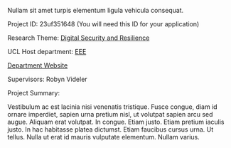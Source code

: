 Nullam sit amet turpis elementum ligula vehicula consequat.

Project ID: 23uf351648
(You will need this ID for your application)

Research Theme: [Digital Security and Resilience](/cataloguetest/themes/digital-security-and-resilience)

UCL Host department: [EEE](/cataloguetest/departments/eee)

[Department Website](www.example.com/dept5)

Supervisors: Robyn Videler

Project Summary:

Vestibulum ac est lacinia nisi venenatis tristique. Fusce congue, diam id ornare imperdiet, sapien urna pretium nisl, ut volutpat sapien arcu sed augue. Aliquam erat volutpat. In congue. Etiam justo. Etiam pretium iaculis justo. In hac habitasse platea dictumst. Etiam faucibus cursus urna. Ut tellus. Nulla ut erat id mauris vulputate elementum. Nullam varius.